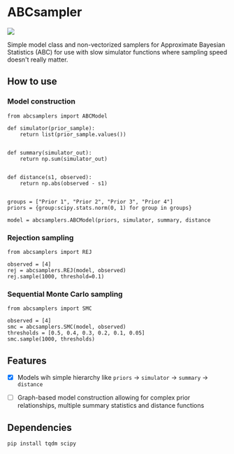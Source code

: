 # ABCsampler
![](https://img.shields.io/badge/Python-3-blue)

Simple model class and non-vectorized samplers for Approximate Bayesian Statistics (ABC) for use with slow simulator functions
where sampling speed doesn't really matter.

## How to use

### Model construction
```
from abcsamplers import ABCModel

def simulator(prior_sample):
    return list(prior_sample.values())


def summary(simulator_out):
    return np.sum(simulator_out)


def distance(s1, observed):
    return np.abs(observed - s1)


groups = ["Prior 1", "Prior 2", "Prior 3", "Prior 4"]
priors = {group:scipy.stats.norm(0, 1) for group in groups}

model = abcsamplers.ABCModel(priors, simulator, summary, distance
```

### Rejection sampling
```
from abcsamplers import REJ

observed = [4]
rej = abcsamplers.REJ(model, observed)
rej.sample(1000, threshold=0.1)
```

### Sequential Monte Carlo sampling
```
from abcsamplers import SMC

observed = [4]
smc = abcsamplers.SMC(model, observed)
thresholds = [0.5, 0.4, 0.3, 0.2, 0.1, 0.05]
smc.sample(1000, thresholds)
```

## Features

- [x] Models wih simple hierarchy like `priors` -> `simulator` -> `summary` -> `distance`
- [ ] Graph-based model construction allowing for complex prior relationships, multiple summary statistics and distance functions


## Dependencies
`pip install tqdm scipy`
